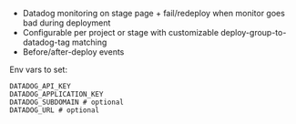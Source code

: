  - Datadog monitoring on stage page + fail/redeploy when monitor goes bad during deployment
 - Configurable per project or stage with customizable deploy-group-to-datadog-tag matching
 - Before/after-deploy events

Env vars to set:
```
DATADOG_API_KEY
DATADOG_APPLICATION_KEY
DATADOG_SUBDOMAIN # optional
DATADOG_URL # optional
```
